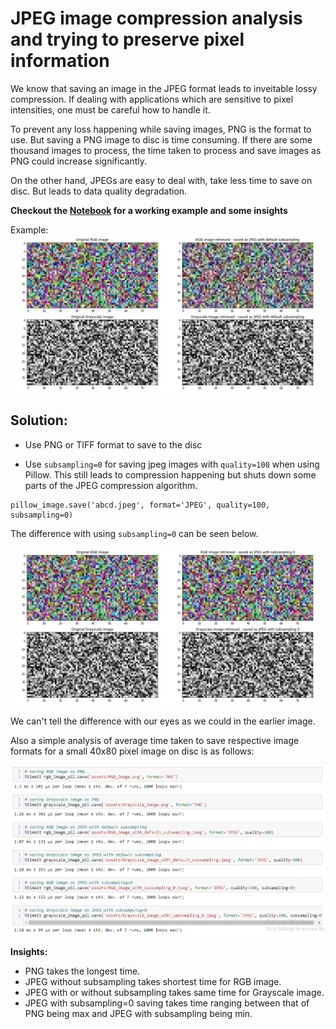 # JPEG image compression analysis and trying to preserve pixel information

We know that saving an image in the JPEG format leads to inveitable lossy compression.
If dealing with applications which are sensitive to pixel intensities, one must be careful how to handle it.

To prevent any loss happening while saving images, PNG is the format to use.
But saving a PNG image to disc is time consuming. If there are some thousand images to process, the time taken to process and save images as PNG could increase significantly. 

On the other hand, JPEGs are easy to deal with, take less time to save on disc. But leads to data quality degradation. 

**Checkout the [Notebook](https://github.com/Nachimak28/pil_image_jpeg_compression_analysis/blob/main/jpeg_compression_analysis.ipynb) for a working example and some insights**

Example:
![JPEG comparison](https://github.com/Nachimak28/pil_image_jpeg_compression_analysis/blob/0992560d8694015bcdbd23baff52abf9018511b2/assets/jpeg_image_compression_visual_analysis.png)

## Solution:

*  Use PNG or TIFF format to save to the disc

* Use ```subsampling=0``` for saving jpeg images with ```quality=100``` when using Pillow. This still leads to compression happening but shuts down some parts of the JPEG compression algorithm. 

```
pillow_image.save('abcd.jpeg', format='JPEG', quality=100, subsampling=0)
```

The difference with using ```subsampling=0``` can be seen below.


![JPEG subsampling comparison](https://github.com/Nachimak28/pil_image_jpeg_compression_analysis/blob/0992560d8694015bcdbd23baff52abf9018511b2/assets/jpeg_image_compression_visual_analysis_with_subsampling_0.png)

We can't tell the difference with our eyes as we could in the earlier image.


Also a simple analysis of average time taken to save respective image formats for a small 40x80 pixel image on disc is as follows:

![Saving Time comparisons](https://github.com/Nachimak28/pil_image_jpeg_compression_analysis/blob/0992560d8694015bcdbd23baff52abf9018511b2/assets/saving_time_comparison.PNG)


**Insights:**
* PNG takes the longest time. 
* JPEG without subsampling takes shortest time for RGB image. 
* JPEG with or without subsampling takes same time for Grayscale image.
* JPEG with subsampling=0 saving takes time ranging between that of PNG being max and JPEG with subsampling being min.
